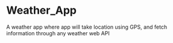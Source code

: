 # Weather_App
A weather app where app will take location using GPS, and fetch information through any weather web API
